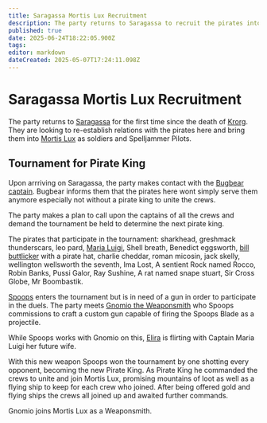 ```yaml
---
title: Saragassa Mortis Lux Recruitment
description: The party returns to Saragassa to recruit the pirates into Mortis Lux
published: true
date: 2025-06-24T18:22:05.900Z
tags: 
editor: markdown
dateCreated: 2025-05-07T17:24:11.098Z
---
```


# Saragassa Mortis Lux Recruitment
The party returns to [Saragassa](/locations/Mardun/Saragassa) for the first time since the death of [Krorg](/characters/krorg). They are looking to re-establish relations with the pirates here and bring them into [Mortis Lux](/organizations/mortis-lux) as soldiers and Spelljammer Pilots. 

## Tournament for Pirate King
Upon arrriving on Saragassa, the party makes contact with the [Bugbear captain](/characters/bugbear-captain). Bugbear informs them that the pirates here wont simply serve them anymore especially not without a pirate king to unite the crews. 

The party makes a plan to call upon the captains of all the crews and demand the tournament be held to determine the next pirate king.

The pirates that participate in the tournament: sharkhead, greshmack thunderscars, leo pard, [Maria Luigi](/characters/maria-luigi), Shell breath, Benedict eggsworth, [bill buttlicker](/characters/Bill-Buttlicker) with a pirate hat, charlie cheddar, roman micosin, jack skelly, wellington wellsworth the seventh, Ima Lost, A sentient Rock named Rocco, Robin Banks, Pussi Galor, Ray Sushine, A rat named snape stuart, Sir Cross Globe, Mr Boombastik.

[Spoops](/characters/spoops) enters the tournament but is in need of a gun in order to participate in the duels. The party meets [Gnomio the Weaponsmith](/characters/gnomio) who Spoops commissions to craft a custom gun capable of firing the Spoops Blade as a projectile.

While Spoops works with Gnomio on this, [Elira](/characters/elira) is flirting with Captain Maria Luigi her future wife.

With this new weapon Spoops won the tournament by one shotting every opponent, becoming the new Pirate King. As Pirate King he commanded the crews to unite and join Mortis Lux, promising mountains of loot as well as a flying ship to keep for each crew who joined. After being offered gold and flying ships the crews all joined up and awaited further commands.

Gnomio joins Mortis Lux as a Weaponsmith.